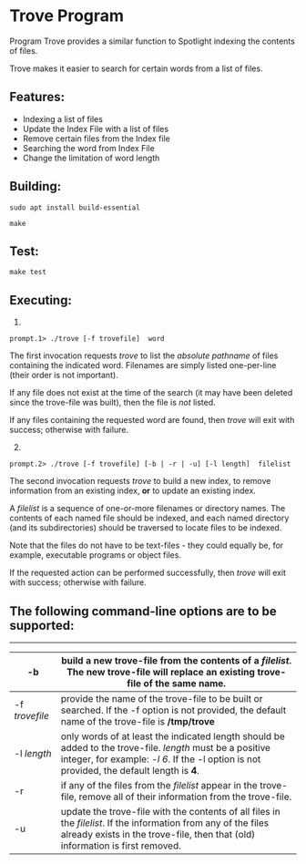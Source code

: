 # Trove Program

Program Trove provides a similar function to Spotlight indexing the contents of files.

Trove makes it easier to search for certain words from a list of files.

## Features:

- Indexing a list of files
- Update the Index File with a list of files
- Remove certain files from the Index file
- Searching the word from Index File
- Change the limitation of word length

## Building:

```
sudo apt install build-essential

make
```

## Test:

```
make test
```

## Executing:

1.  

   ```
   prompt.1> ./trove [-f trovefile]  word
   ```

   The first invocation requests *trove* to list the *absolute pathname* of files containing the indicated word. Filenames are simply listed one-per-line (their order is not important).

   If any file does not exist at the time of the search (it may have been deleted since the trove-file was built), then the file is *not* listed.

   If any files containing the requested word are found, then *trove* will exit with success; otherwise with failure.

   

2.  

   ```
   prompt.2> ./trove [-f trovefile] [-b | -r | -u] [-l length]  filelist
   ```

   The second invocation requests *trove* to build a new index, to remove information from an existing index, **or** to update an existing index.

   A *filelist* is a sequence of one-or-more filenames or directory names. The contents of each named file should be indexed, and each named directory (and its subdirectories) should be traversed to locate files to be indexed.

   Note that the files do not have to be text-files - they could equally be, for example, executable programs or object files.

   If the requested action can be performed successfully, then *trove* will exit with success; otherwise with failure.



## The following command-line options are to be supported:

------

| -b             | build a new trove-file from the contents of a *filelist*. The new trove-file will replace an existing trove-file of the same name. |
| -------------- | ------------------------------------------------------------ |
| -f *trovefile* | provide the name of the trove-file to be built or searched. If the -f option is not provided, the default name of the trove-file is **/tmp/trove** |
| -l *length*    | only words of at least the indicated length should be added to the trove-file. *length* must be a positive integer, for example: *-l 6*.  If the -l option is not provided, the default length is **4**. |
| -r             | if any of the files from the *filelist* appear in the trove-file, remove all of their information from the trove-file. |
| -u             | update the trove-file with the contents of all files in the *filelist*. If the information from any of the files already exists in the trove-file, then that (old) information is first removed. |